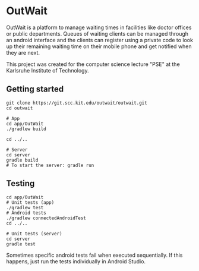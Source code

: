 # OutWait
OutWait is a platform to manage waiting times in facilities like doctor offices or public departments. Queues of waiting clients can be managed through an android interface and the clients can register using a private code to look up their remaining waiting time on their mobile phone and get notified when they are next.

This project was created for the computer science lecture "PSE" at the Karlsruhe Institute of Technology.

## Getting started
```
git clone https://git.scc.kit.edu/outwait/outwait.git
cd outwait

# App
cd app/OutWait
./gradlew build

cd ../..

# Server
cd server
gradle build
# To start the server: gradle run

```

## Testing
```
cd app/OutWait
# Unit tests (app)
./gradlew test
# Android tests
./gradlew connectedAndroidTest
cd ../..

# Unit tests (server)
cd server
gradle test
```
Sometimes specific android tests fail when executed sequentially. If this happens, just run the tests individually in Android Studio.
